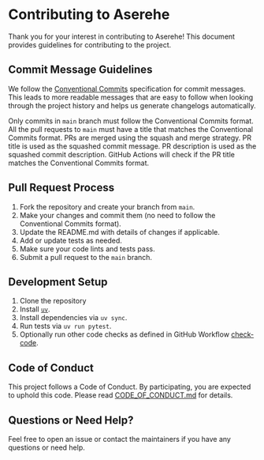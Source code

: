 # Contributing to Aserehe

Thank you for your interest in contributing to Aserehe! This document provides guidelines for contributing to the project.

## Commit Message Guidelines

We follow the [Conventional Commits](https://www.conventionalcommits.org/) specification for commit messages. This leads to more readable messages that are easy to follow when looking through the project history and helps us generate changelogs automatically.

Only commits in `main` branch must follow the Conventional Commits format.
All the pull requests to `main` must have a title that matches the Conventional Commits format.
PRs are merged using the squash and merge strategy.
PR title is used as the squashed commit message.
PR description is used as the squashed commit description.
GitHub Actions will check if the PR title matches the Conventional Commits format.

## Pull Request Process

1. Fork the repository and create your branch from `main`.
2. Make your changes and commit them (no need to follow the Conventional Commits format).
3. Update the README.md with details of changes if applicable.
4. Add or update tests as needed.
5. Make sure your code lints and tests pass.
6. Submit a pull request to the `main` branch.

## Development Setup

1. Clone the repository
2. Install [`uv`](https://docs.astral.sh/uv/getting-started/installation/).
3. Install dependencies via `uv sync`.
4. Run tests via `uv run pytest`.
5. Optionally run other code checks as defined in GitHub Workflow [check-code](.github/workflows/check-code.yml).

## Code of Conduct

This project follows a Code of Conduct. By participating, you are expected to uphold this code. Please read [CODE_OF_CONDUCT.md](CODE_OF_CONDUCT.md) for details.

## Questions or Need Help?

Feel free to open an issue or contact the maintainers if you have any questions or need help.
